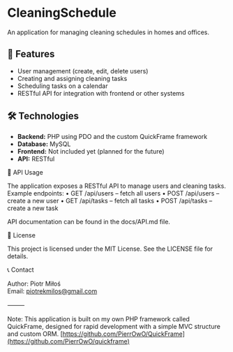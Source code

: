 # CleaningSchedule

An application for managing cleaning schedules in homes and offices.

## 🚀 Features

- User management (create, edit, delete users)  
- Creating and assigning cleaning tasks  
- Scheduling tasks on a calendar  
- RESTful API for integration with frontend or other systems  

## 🛠 Technologies

- **Backend:** PHP using PDO and the custom QuickFrame framework  
- **Database:** MySQL  
- **Frontend:** Not included yet (planned for the future)  
- **API:** RESTful  

🧪 API Usage

The application exposes a RESTful API to manage users and cleaning tasks. Example endpoints:
	•	GET /api/users – fetch all users
	•	POST /api/users – create a new user
	•	GET /api/tasks – fetch all tasks
	•	POST /api/tasks – create a new task

API documentation can be found in the docs/API.md file.

📄 License

This project is licensed under the MIT License. See the LICENSE file for details.

📞 Contact

Author: Piotr Miłoś  
Email: piotrekmilos@gmail.com  

⸻

Note: This application is built on my own PHP framework called QuickFrame, designed for rapid development with a simple MVC structure and custom ORM.
[https://github.com/PierrOwO/QuickFrame](https://github.com/PierrOwO/quickframe)
